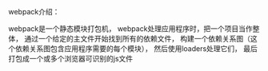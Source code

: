webpack介绍：

webpack是一个静态模块打包机，
webpack处理应用程序时，把一个项目当作整体，
通过一个给定的主文件开始找到所有的依赖文件，
构建一个依赖关系图（这个依赖关系图包含应用程序需要的每个模块），
然后使用loaders处理它们，
最后打包成一个或多个浏览器可识别的js文件
  